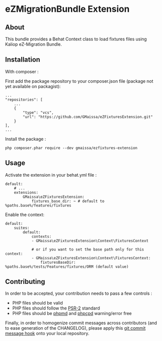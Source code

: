 # eZMigrationBundle Extension

## About

This bundle provides a Behat Context class to load fixtures files using Kaliop eZ-Migration Bundle.

## Installation

With composer :

First add the package repository to your composer.json file (package not yet available on packagist):

    ...
    "repositories": [
        ...
        {
            "type": "vcs",
            "url": "https://github.com/GMaissa/eZFixturesExtension.git"
        }
    ],
    ...

Install the package :

    php composer.phar require --dev gmaissa/ezfixtures-extension

## Usage

Activate the extension in your behat.yml file :

    default:
        # ...
        extensions:
            GMaissa\eZFixturesExtension:
                fixtures_base_dir: ~ # default to %paths.base%/features/fixtures

Enable the context:

    default:
        suites:
            default:
                contexts:
                - GMaissa\eZFixturesExtension\Context\FixturesContext

                # or if you want to set the base path only for this context:
                - GMaissa\eZFixturesExtension\Context\FixturesContext:
                    fixturesBaseDir: %paths.base%/tests/Features/fixtures/ORM (default value)

## Contributing

In order to be accepted, your contribution needs to pass a few controls : 

* PHP files should be valid
* PHP files should follow the [PSR-2](http://www.php-fig.org/psr/psr-2/) standard
* PHP files should be [phpmd](https://phpmd.org) and [phpcpd](https://github.com/sebastianbergmann/phpcpd) warning/error free

Finally, in order to homogenize commit messages across contributors (and to ease generation of the CHANGELOG), please apply this [git commit message hook](https://gist.github.com/GMaissa/f008b2ffca417c09c7b8) onto your local repository. 
